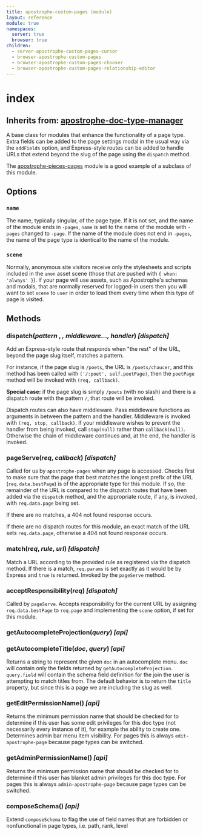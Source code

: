 ```yaml
---
title: apostrophe-custom-pages (module)
layout: reference
module: true
namespaces:
  server: true
  browser: true
children:
  - server-apostrophe-custom-pages-cursor
  - browser-apostrophe-custom-pages
  - browser-apostrophe-custom-pages-chooser
  - browser-apostrophe-custom-pages-relationship-editor
---
```


# index

## Inherits from: [apostrophe-doc-type-manager](https://github.com/apostrophecms/apostrophe-documentation/tree/e71017392b54a258d8d72811456c862139150a96/modules/apostrophe-doc-type-manager/index.html)

A base class for modules that enhance the functionality of a page type. Extra fields can be added to the page settings modal in the usual way via the `addFields` option, and Express-style routes can be added to handle URLs that extend beyond the slug of the page using the `dispatch` method.

The [apostrophe-pieces-pages](https://github.com/apostrophecms/apostrophe-documentation/tree/e71017392b54a258d8d72811456c862139150a96/modules/apostrophe-pieces-pages/index.html) module is a good example of a subclass of this module.

## Options

### `name`

The name, typically singular, of the page type. If it is not set, and the name of the module ends in `-pages`, `name` is set to the name of the module with `-pages` changed to `-page`. If the name of the module does not end in `-pages`, the name of the page type is identical to the name of the module.

### `scene`

Normally, anonymous site visitors receive only the stylesheets and scripts included in the `anon` asset scene \(those that are pushed with `{ when: 'always' }`\). If your page will use assets, such as Apostrophe's schemas and modals, that are normally reserved for logged-in users then you will want to set `scene` to `user` in order to load them every time when this type of page is visited.

## Methods

### dispatch\(_pattern_ , _, middleware..., handler_\) _\[dispatch\]_

Add an Express-style route that responds when "the rest" of the URL, beyond the page slug itself, matches a pattern.

For instance, if the page slug is `/poets`, the URL is `/poets/chaucer`, and this method has been called with `('/:poet', self.poetPage)`, then the `poetPage` method will be invoked with `(req, callback)`.

**Special case:** if the page slug is simply `/poets` \(with no slash\) and there is a dispatch route with the pattern `/`, that route will be invoked.

Dispatch routes can also have middleware. Pass middleware functions as arguments in between the pattern and the handler. Middleware is invoked with `(req, stop, callback)`. If your middleware wishes to prevent the handler from being invoked, call `stop(null)` rather than `callback(null)`. Otherwise the chain of middleware continues and, at the end, the handler is invoked.

### pageServe\(_req_, _callback_\) _\[dispatch\]_

Called for us by `apostrophe-pages` when any page is accessed. Checks first to make sure that the page that best matches the longest prefix of the URL \(`req.data.bestPage`\) is of the appropriate type for this module. If so, the remainder of the URL is compared to the dispatch routes that have been added via the `dispatch` method, and the appropriate route, if any, is invoked, with `req.data.page` being set.

If there are no matches, a 404 not found response occurs.

If there are no dispatch routes for this module, an exact match of the URL sets `req.data.page`, otherwise a 404 not found response occurs.

### match\(_req_, _rule_, _url_\) _\[dispatch\]_

Match a URL according to the provided rule as registered via the dispatch method. If there is a match, `req.params` is set exactly as it would be by Express and `true` is returned. Invoked by the `pageServe` method.

### acceptResponsibility\(_req_\) _\[dispatch\]_

Called by `pageServe`. Accepts responsibility for the current URL by assigning `req.data.bestPage` to `req.page` and implementing the `scene` option, if set for this module.

### getAutocompleteProjection\(_query_\) _\[api\]_

### getAutocompleteTitle\(_doc_, _query_\) _\[api\]_

Returns a string to represent the given `doc` in an autocomplete menu. `doc` will contain only the fields returned by `getAutocompleteProjection`. `query.field` will contain the schema field definition for the join the user is attempting to match titles from. The default behavior is to return the `title` property, but since this is a page we are including the slug as well.

### getEditPermissionName\(\) _\[api\]_

Returns the minimum permission name that should be checked for to determine if this user has some edit privileges for this doc type \(not necessarily every instance of it\), for example the ability to create one. Determines admin bar menu item visibility. For pages this is always `edit-apostrophe-page` because page types can be switched.

### getAdminPermissionName\(\) _\[api\]_

Returns the minimum permission name that should be checked for to determine if this user has blanket admin privileges for this doc type. For pages this is always `admin-apostrophe-page` because page types can be switched.

### composeSchema\(\) _\[api\]_

Extend `composeSchema` to flag the use of field names that are forbidden or nonfunctional in page types, i.e. path, rank, level

